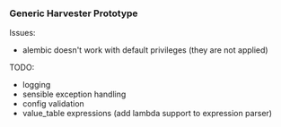 ### Generic Harvester Prototype

Issues:

 - alembic doesn't work with default privileges (they are not applied)

TODO:

 - logging
 - sensible exception handling
 - config validation
 - value_table expressions (add lambda support to expression parser)
 
